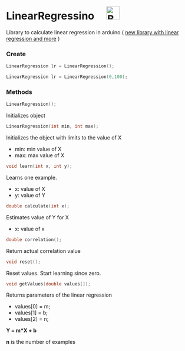 # LinearRegressino &nbsp;&nbsp;&nbsp;&nbsp;<a href='https://ko-fi.com/I2I012UF3' target='_blank'><img height='36' style='border:0px;height:36px;' src='https://az743702.vo.msecnd.net/cdn/kofi1.png?v=2' border='0' alt='Buy Me a Coffee at ko-fi.com' /></a>

Library to calculate linear regression in arduino ( [new library with linear regression and more](https://github.com/cubiwan/Regressino) )

### Create

```c
LinearRegression lr = LinearRegression();
```

```c
LinearRegression lr = LinearRegression(0,100);
```

### Methods
```c
LinearRegression();  
```

Initializes object 

```c
LinearRegression(int min, int max);  
```

Initializes the object with limits to the value of X
* min: min value of X
* max: max value of X

```c
void learn(int x, int y);  
```

Learns one example.
* x: value of X
* y: value of Y

```c
double calculate(int x);  
```

Estimates value of Y for X
* x: value of x 

```c
double correlation();  
```

Return actual correlation value

```c
void reset();  
```

Reset values. Start learning since zero.

```c
void getValues(double values[]);
```

Returns parameters of the linear regression
* values[0] = m;
* values[1] = b;
* values[2] = n;

**Y = m*X + b**   

**n** is the number of examples
